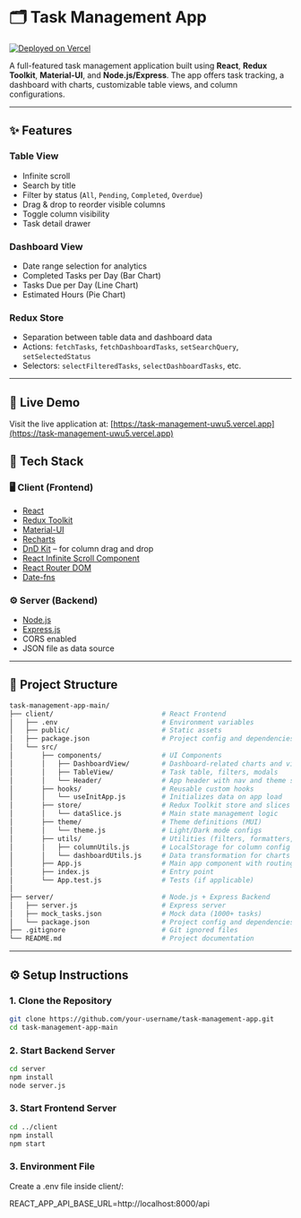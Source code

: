 

# 🗂️ Task Management App
[![Deployed on Vercel](https://img.shields.io/badge/Deployed%20on-Vercel-000000?style=flat&logo=vercel&logoColor=white)](https://your-vercel-url.vercel.app/)

A full-featured task management application built using **React**, **Redux Toolkit**, **Material-UI**, and **Node.js/Express**. The app offers task tracking, a dashboard with charts, customizable table views, and column configurations.

---
## ✨ Features

### Table View
- Infinite scroll
- Search by title
- Filter by status (`All`, `Pending`, `Completed`, `Overdue`)
- Drag & drop to reorder visible columns
- Toggle column visibility
- Task detail drawer

### Dashboard View
- Date range selection for analytics
- Completed Tasks per Day (Bar Chart)
- Tasks Due per Day (Line Chart)
- Estimated Hours (Pie Chart)

### Redux Store
- Separation between table data and dashboard data
- Actions: `fetchTasks`, `fetchDashboardTasks`, `setSearchQuery`, `setSelectedStatus`
- Selectors: `selectFilteredTasks`, `selectDashboardTasks`, etc.

---

## 🚀 Live Demo

Visit the live application at: [https://task-management-uwu5.vercel.app](https://task-management-uwu5.vercel.app)

## 🔧 Tech Stack

### 🖥️ Client (Frontend)
- [React](https://reactjs.org/)
- [Redux Toolkit](https://redux-toolkit.js.org/)
- [Material-UI](https://mui.com/)
- [Recharts](https://recharts.org/)
- [DnD Kit](https://dndkit.com/) – for column drag and drop
- [React Infinite Scroll Component](https://www.npmjs.com/package/react-infinite-scroll-component)
- [React Router DOM](https://reactrouter.com/)
- [Date-fns](https://date-fns.org/)

### ⚙️ Server (Backend)
- [Node.js](https://nodejs.org/)
- [Express.js](https://expressjs.com/)
- CORS enabled
- JSON file as data source

---

## 📁 Project Structure
```bash
task-management-app-main/
├── client/                           # React Frontend
│   ├── .env                          # Environment variables
│   ├── public/                       # Static assets
│   ├── package.json                  # Project config and dependencies
│   └── src/
│       ├── components/               # UI Components
│       │   ├── DashboardView/        # Dashboard-related charts and views
│       │   ├── TableView/            # Task table, filters, modals
│       │   └── Header/               # App header with nav and theme switch
│       ├── hooks/                    # Reusable custom hooks
│       │   └── useInitApp.js         # Initializes data on app load
│       ├── store/                    # Redux Toolkit store and slices
│       │   └── dataSlice.js          # Main state management logic
│       ├── theme/                    # Theme definitions (MUI)
│       │   └── theme.js              # Light/Dark mode configs
│       ├── utils/                    # Utilities (filters, formatters, etc.)
│       │   ├── columnUtils.js        # LocalStorage for column config
│       │   └── dashboardUtils.js     # Data transformation for charts
│       ├── App.js                    # Main app component with routing
│       ├── index.js                  # Entry point
│       └── App.test.js               # Tests (if applicable)
│
├── server/                           # Node.js + Express Backend
│   ├── server.js                     # Express server
│   ├── mock_tasks.json               # Mock data (1000+ tasks)
│   └── package.json                  # Project config and dependencies
├── .gitignore                        # Git ignored files
└── README.md                         # Project documentation
```
---

## ⚙️ Setup Instructions

### 1. Clone the Repository
```bash
git clone https://github.com/your-username/task-management-app.git
cd task-management-app-main
```

### 2. Start Backend Server
```bash
cd server
npm install
node server.js
```

### 3. Start Frontend Server
```bash
cd ../client
npm install
npm start
```

### 3. Environment File
Create a .env file inside client/:

REACT_APP_API_BASE_URL=http://localhost:8000/api
